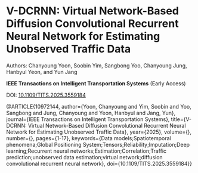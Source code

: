# V-DCRNN: Virtual Network-Based Diffusion Convolutional Recurrent Neural Network for Estimating Unobserved Traffic Data

Authors: Chanyoung Yoon, Soobin Yim, Sangbong Yoo, Chanyoung Jung, Hanbyul Yeon, and Yun Jang

**IEEE Transactions on Intelligent Transportation Systems** (Early Access)

DOI: [10.1109/TITS.2025.3559184](https://ieeexplore.ieee.org/document/10972144)

@ARTICLE{10972144,
  author={Yoon, Chanyoung and Yim, Soobin and Yoo, Sangbong and Jung, Chanyoung and Yeon, Hanbyul and Jang, Yun},
  journal={IEEE Transactions on Intelligent Transportation Systems}, 
  title={V-DCRNN: Virtual Network-Based Diffusion Convolutional Recurrent Neural Network for Estimating Unobserved Traffic Data}, 
  year={2025},
  volume={},
  number={},
  pages={1-17},
  keywords={Data models;Spatiotemporal phenomena;Global Positioning System;Tensors;Reliability;Imputation;Deep learning;Recurrent neural networks;Estimation;Correlation;Traffic prediction;unobserved data estimation;virtual network;diffusion convolutional recurrent neural network},
  doi={10.1109/TITS.2025.3559184}}

